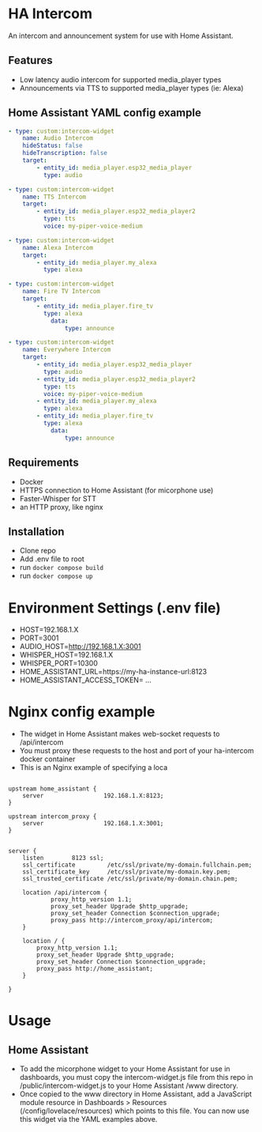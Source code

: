 # HA Intercom

An intercom and announcement system for use with Home Assistant.

## Features

- Low latency audio intercom for supported media_player types
- Announcements via TTS to supported media_player types (ie: Alexa)

## Home Assistant YAML config example

```yaml
- type: custom:intercom-widget
    name: Audio Intercom
    hideStatus: false
    hideTranscription: false
    target:
        - entity_id: media_player.esp32_media_player
          type: audio

- type: custom:intercom-widget
    name: TTS Intercom
    target:
        - entity_id: media_player.esp32_media_player2
          type: tts
          voice: my-piper-voice-medium

- type: custom:intercom-widget
    name: Alexa Intercom
    target:
        - entity_id: media_player.my_alexa
          type: alexa

- type: custom:intercom-widget
    name: Fire TV Intercom
    target:
        - entity_id: media_player.fire_tv
          type: alexa
            data:
                type: announce

- type: custom:intercom-widget
    name: Everywhere Intercom
    target:
        - entity_id: media_player.esp32_media_player
          type: audio
        - entity_id: media_player.esp32_media_player2
          type: tts
          voice: my-piper-voice-medium
        - entity_id: media_player.my_alexa
          type: alexa
        - entity_id: media_player.fire_tv
          type: alexa
            data:
                type: announce
```

## Requirements

- Docker
- HTTPS connection to Home Assistant (for micorphone use)
- Faster-Whisper for STT
- an HTTP proxy, like nginx

## Installation

- Clone repo
- Add .env file to root
- run `docker compose build`
- run `docker compose up`

# Environment Settings (.env file)

- HOST=192.168.1.X
- PORT=3001
- AUDIO_HOST=http://192.168.1.X:3001
- WHISPER_HOST=192.168.1.X
- WHISPER_PORT=10300
- HOME_ASSISTANT_URL=https://my-ha-instance-url:8123
- HOME_ASSISTANT_ACCESS_TOKEN= ...

# Nginx config example

- The widget in Home Assistant makes web-socket requests to /api/intercom
- You must proxy these requests to the host and port of your ha-intercom docker container
- This is an Nginx example of specifying a loca



```

upstream home_assistant {
    server                 192.168.1.X:8123;
}

upstream intercom_proxy {
    server                 192.168.1.X:3001;
}


server {
    listen        8123 ssl;
    ssl_certificate         /etc/ssl/private/my-domain.fullchain.pem;
    ssl_certificate_key     /etc/ssl/private/my-domain.key.pem;
    ssl_trusted_certificate /etc/ssl/private/my-domain.chain.pem;

    location /api/intercom {
            proxy_http_version 1.1;
            proxy_set_header Upgrade $http_upgrade;
            proxy_set_header Connection $connection_upgrade;
            proxy_pass http://intercom_proxy/api/intercom;
    }

    location / {
        proxy_http_version 1.1;
        proxy_set_header Upgrade $http_upgrade;
        proxy_set_header Connection $connection_upgrade;
        proxy_pass http://home_assistant;
    }

}     

```

# Usage

 ## Home Assistant
 - To add the micorphone widget to your Home Assistant for use in dashboards, you must copy the intercom-widget.js file from this repo in /public/intercom-widget.js to your Home Assistant /www directory.
 - Once copied to the www directory in Home Assistant, add a JavaScript module resource in Dashboards > Resources (/config/lovelace/resources) which points to this file. You can now use this widget via the YAML examples above.